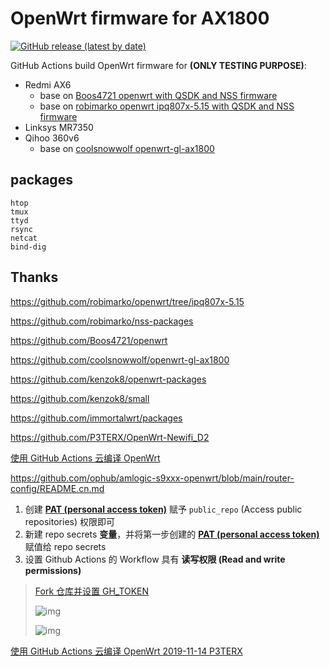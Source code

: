 # OpenWrt firmware for AX1800

[![GitHub release (latest by date)](https://img.shields.io/github/v/release/lvii/OpenWrt-AX1800?style=for-the-badge&label=Download)](https://github.com/lvii/OpenWrt-AX1800/releases/latest)

GitHub Actions build OpenWrt firmware for **(ONLY TESTING PURPOSE)**:

- Redmi AX6
  - base on [Boos4721 openwrt with QSDK and NSS firmware](https://github.com/Boos4721/openwrt)
  - base on [robimarko openwrt ipq807x-5.15 with QSDK and NSS firmware](https://github.com/robimarko/openwrt/blob/ipq807x-5.15)
- Linksys MR7350
- Qihoo 360v6
  - base on [coolsnowwolf openwrt-gl-ax1800](https://github.com/coolsnowwolf/openwrt-gl-ax1800)

## packages

    htop
    tmux
    ttyd
    rsync
    netcat
    bind-dig

## Thanks

<https://github.com/robimarko/openwrt/tree/ipq807x-5.15>

<https://github.com/robimarko/nss-packages>

<https://github.com/Boos4721/openwrt>

<https://github.com/coolsnowwolf/openwrt-gl-ax1800>

<https://github.com/kenzok8/openwrt-packages>

<https://github.com/kenzok8/small>

<https://github.com/immortalwrt/packages>

<https://github.com/P3TERX/OpenWrt-Newifi_D2>

[使用 GitHub Actions 云编译 OpenWrt](https://github.com/ophub/amlogic-s9xxx-openwrt/blob/main/router-config/README.cn.md)

<https://github.com/ophub/amlogic-s9xxx-openwrt/blob/main/router-config/README.cn.md>

1. 创建 [**PAT (personal access token)**](https://docs.github.com/cn/authentication/keeping-your-account-and-data-secure/creating-a-personal-access-token) 赋予 `public_repo` (Access public repositories) 权限即可
2. 新建 repo secrets **变量**，并将第一步创建的 [**PAT (personal access token)**](https://docs.github.com/cn/authentication/keeping-your-account-and-data-secure/creating-a-personal-access-token) 赋值给 repo secrets
3. 设置 Github Actions 的 Workflow 具有 **读写权限 (Read and write permissions)**

> [Fork 仓库并设置 GH_TOKEN](https://github.com/ophub/amlogic-s9xxx-openwrt/blob/main/router-config/README.cn.md#3-fork-仓库并设置-gh_token)
>
> ![img](https://user-images.githubusercontent.com/68696949/167579714-fdb331f3-5198-406f-b850-13da0024b245.png)
>
> ![img](https://user-images.githubusercontent.com/68696949/167585338-841d3b05-8d98-4d73-ba72-475aad4a95a9.png)

[使用 GitHub Actions 云编译 OpenWrt 2019-11-14 P3TERX](https://p3terx.com/archives/build-openwrt-with-github-actions.html)

